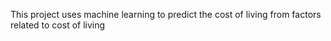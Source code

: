 This project uses machine learning to predict the cost of living from factors related to cost of living
